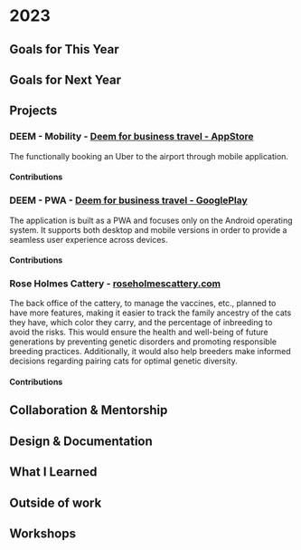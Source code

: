 # 2023

## Goals for This Year

## Goals for Next Year

## Projects
### DEEM - Mobility - [Deem for business travel - AppStore](https://apps.apple.com/ae/app/deem-for-business-travel/id1477594097)
The functionally booking an Uber to the airport through mobile application.

#### Contributions


### DEEM - PWA - [Deem for business travel - GooglePlay](https://play.google.com/store/apps/details?id=com.deem.app.twa&hl=en&gl=US)
The application is built as a PWA and focuses only on the Android operating system. It supports both desktop and mobile versions in order to provide a seamless user experience across devices.

#### Contributions


### Rose Holmes Cattery - [roseholmescattery.com](https://roseholmescattery.com/)
The back office of the cattery, to manage the vaccines, etc., planned to have more features, making it easier to track the family ancestry of the cats they have, which color they carry, and the percentage of inbreeding to avoid the risks. 
This would ensure the health and well-being of future generations by preventing genetic disorders and promoting responsible breeding practices. 
Additionally, it would also help breeders make informed decisions regarding pairing cats for optimal genetic diversity.

#### Contributions


## Collaboration & Mentorship


## Design & Documentation


## What I Learned


## Outside of work


## Workshops
